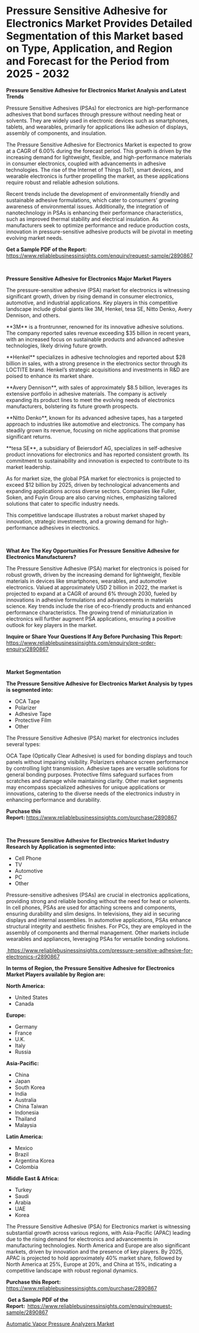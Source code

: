 <p><h1>Pressure Sensitive Adhesive for Electronics Market Provides Detailed Segmentation of this Market based on Type, Application, and Region and Forecast for the Period from 2025 - 2032</h1></p><p><strong>Pressure Sensitive Adhesive for Electronics Market Analysis and Latest Trends</strong></p>
<p><p>Pressure Sensitive Adhesives (PSAs) for electronics are high-performance adhesives that bond surfaces through pressure without needing heat or solvents. They are widely used in electronic devices such as smartphones, tablets, and wearables, primarily for applications like adhesion of displays, assembly of components, and insulation.</p><p>The Pressure Sensitive Adhesive for Electronics Market is expected to grow at a CAGR of 6.00% during the forecast period. This growth is driven by the increasing demand for lightweight, flexible, and high-performance materials in consumer electronics, coupled with advancements in adhesive technologies. The rise of the Internet of Things (IoT), smart devices, and wearable electronics is further propelling the market, as these applications require robust and reliable adhesion solutions.</p><p>Recent trends include the development of environmentally friendly and sustainable adhesive formulations, which cater to consumers’ growing awareness of environmental issues. Additionally, the integration of nanotechnology in PSAs is enhancing their performance characteristics, such as improved thermal stability and electrical insulation. As manufacturers seek to optimize performance and reduce production costs, innovation in pressure-sensitive adhesive products will be pivotal in meeting evolving market needs.</p></p>
<p><strong>Get a Sample PDF of the Report:&nbsp;</strong> <a href="https://www.reliablebusinessinsights.com/enquiry/request-sample/2890867?utm_campaign=2733&utm_medium=2&utm_source=Github&utm_content=ia&utm_term=14032025&utm_id=pressure-sensitive-adhesive-for-electronics">https://www.reliablebusinessinsights.com/enquiry/request-sample/2890867</a></p>
<p>&nbsp;</p>
<p><strong>Pressure Sensitive Adhesive for Electronics Major Market Players</strong></p>
<p><p>The pressure-sensitive adhesive (PSA) market for electronics is witnessing significant growth, driven by rising demand in consumer electronics, automotive, and industrial applications. Key players in this competitive landscape include global giants like 3M, Henkel, tesa SE, Nitto Denko, Avery Dennison, and others.</p><p>**3M** is a frontrunner, renowned for its innovative adhesive solutions. The company reported sales revenue exceeding $35 billion in recent years, with an increased focus on sustainable products and advanced adhesive technologies, likely driving future growth.</p><p>**Henkel** specializes in adhesive technologies and reported about $28 billion in sales, with a strong presence in the electronics sector through its LOCTITE brand. Henkel’s strategic acquisitions and investments in R&D are poised to enhance its market share.</p><p>**Avery Dennison**, with sales of approximately $8.5 billion, leverages its extensive portfolio in adhesive materials. The company is actively expanding its product lines to meet the evolving needs of electronics manufacturers, bolstering its future growth prospects.</p><p>**Nitto Denko**, known for its advanced adhesive tapes, has a targeted approach to industries like automotive and electronics. The company has steadily grown its revenue, focusing on niche applications that promise significant returns.</p><p>**tesa SE**, a subsidiary of Beiersdorf AG, specializes in self-adhesive product innovations for electronics and has reported consistent growth. Its commitment to sustainability and innovation is expected to contribute to its market leadership.</p><p>As for market size, the global PSA market for electronics is projected to exceed $12 billion by 2025, driven by technological advancements and expanding applications across diverse sectors. Companies like Fuller, Soken, and Fuyin Group are also carving niches, emphasizing tailored solutions that cater to specific industry needs.</p><p>This competitive landscape illustrates a robust market shaped by innovation, strategic investments, and a growing demand for high-performance adhesives in electronics.</p></p>
<p>&nbsp;</p>
<p><strong>What Are The Key Opportunities For Pressure Sensitive Adhesive for Electronics Manufacturers?</strong></p>
<p><p>The Pressure Sensitive Adhesive (PSA) market for electronics is poised for robust growth, driven by the increasing demand for lightweight, flexible materials in devices like smartphones, wearables, and automotive electronics. Valued at approximately USD 2 billion in 2022, the market is projected to expand at a CAGR of around 6% through 2030, fueled by innovations in adhesive formulations and advancements in materials science. Key trends include the rise of eco-friendly products and enhanced performance characteristics. The growing trend of miniaturization in electronics will further augment PSA applications, ensuring a positive outlook for key players in the market.</p></p>
<p><strong>Inquire or Share Your Questions If Any Before Purchasing This Report:</strong> <a href="https://www.reliablebusinessinsights.com/enquiry/pre-order-enquiry/2890867?utm_campaign=2733&utm_medium=2&utm_source=Github&utm_content=ia&utm_term=14032025&utm_id=pressure-sensitive-adhesive-for-electronics">https://www.reliablebusinessinsights.com/enquiry/pre-order-enquiry/2890867</a></p>
<p>&nbsp;</p>
<p><strong>Market Segmentation</strong></p>
<p><strong>The Pressure Sensitive Adhesive for Electronics Market Analysis by types is segmented into:</strong></p>
<p><ul><li>OCA Tape</li><li>Polarizer</li><li>Adhesive Tape</li><li>Protective Film</li><li>Other</li></ul></p>
<p><p>The Pressure Sensitive Adhesive (PSA) market for electronics includes several types: </p><p>OCA Tape (Optically Clear Adhesive) is used for bonding displays and touch panels without impairing visibility. Polarizers enhance screen performance by controlling light transmission. Adhesive tapes are versatile solutions for general bonding purposes. Protective films safeguard surfaces from scratches and damage while maintaining clarity. Other market segments may encompass specialized adhesives for unique applications or innovations, catering to the diverse needs of the electronics industry in enhancing performance and durability.</p></p>
<p><strong>Purchase this Report:&nbsp;</strong><a href="https://www.reliablebusinessinsights.com/purchase/2890867?utm_campaign=2733&utm_medium=2&utm_source=Github&utm_content=ia&utm_term=14032025&utm_id=pressure-sensitive-adhesive-for-electronics">https://www.reliablebusinessinsights.com/purchase/2890867</a></p>
<p>&nbsp;</p>
<p><strong>The Pressure Sensitive Adhesive for Electronics Market Industry Research by Application is segmented into:</strong></p>
<p><ul><li>Cell Phone</li><li>TV</li><li>Automotive</li><li>PC</li><li>Other</li></ul></p>
<p><p>Pressure-sensitive adhesives (PSAs) are crucial in electronics applications, providing strong and reliable bonding without the need for heat or solvents. In cell phones, PSAs are used for attaching screens and components, ensuring durability and slim designs. In televisions, they aid in securing displays and internal assemblies. In automotive applications, PSAs enhance structural integrity and aesthetic finishes. For PCs, they are employed in the assembly of components and thermal management. Other markets include wearables and appliances, leveraging PSAs for versatile bonding solutions.</p></p>
<p><a href="https://www.reliablebusinessinsights.com/pressure-sensitive-adhesive-for-electronics-r2890867?utm_campaign=2733&utm_medium=2&utm_source=Github&utm_content=ia&utm_term=14032025&utm_id=pressure-sensitive-adhesive-for-electronics">&nbsp;https://www.reliablebusinessinsights.com/pressure-sensitive-adhesive-for-electronics-r2890867</a></p>
<p><strong>In terms of Region, the Pressure Sensitive Adhesive for Electronics Market Players available by Region are:</strong></p>
<p>
    <p> <strong> North America: </strong>
        <ul>
            <li>United States</li>
            <li>Canada</li>
        </ul>
        </p> 
    <p> <strong> Europe: </strong>
        <ul>
            <li>Germany</li>
            <li>France</li>
            <li>U.K.</li>
            <li>Italy</li>
            <li>Russia</li>
        </ul>
        </p> 
    <p> <strong> Asia-Pacific: </strong>
        <ul>
            <li>China</li>
            <li>Japan</li>
            <li>South Korea</li>
            <li>India</li>
            <li>Australia</li>
            <li>China Taiwan</li>
            <li>Indonesia</li>
            <li>Thailand</li>
            <li>Malaysia</li>
        </ul>
        </p> 
    <p> <strong> Latin America: </strong>
        <ul>
            <li>Mexico</li>
            <li>Brazil</li>
            <li>Argentina Korea</li>
            <li>Colombia</li>
        </ul>
        </p> 
    <p> <strong> Middle East & Africa: </strong>
        <ul>
            <li>Turkey</li>
            <li>Saudi</li>
            <li>Arabia</li>
            <li>UAE</li>
            <li>Korea</li>
        </ul>
    </p>
    </p>
<p><p>The Pressure Sensitive Adhesive (PSA) for Electronics market is witnessing substantial growth across various regions, with Asia-Pacific (APAC) leading due to the rising demand for electronics and advancements in manufacturing technologies. North America and Europe are also significant markets, driven by innovation and the presence of key players. By 2025, APAC is projected to hold approximately 40% market share, followed by North America at 25%, Europe at 20%, and China at 15%, indicating a competitive landscape with robust regional dynamics.</p></p>
<p><strong>Purchase this Report: </strong><a href="https://www.reliablebusinessinsights.com/purchase/2890867?utm_campaign=2733&utm_medium=2&utm_source=Github&utm_content=ia&utm_term=14032025&utm_id=pressure-sensitive-adhesive-for-electronics">https://www.reliablebusinessinsights.com/purchase/2890867</a></p>
<p>&nbsp;<strong>Get a Sample PDF of the Report:&nbsp;&nbsp;</strong><a href="https://www.reliablebusinessinsights.com/enquiry/request-sample/2890867?utm_campaign=2733&utm_medium=2&utm_source=Github&utm_content=ia&utm_term=14032025&utm_id=pressure-sensitive-adhesive-for-electronics">https://www.reliablebusinessinsights.com/enquiry/request-sample/2890867</a></p>
<p><strong></strong></p>
<p><p><a href="https://github.com/castoriffic/Market-Research-Report-List-6/blob/main/automatic-vapor-pressure-analyzers-market.md?utm_campaign=2733&utm_medium=2&utm_source=Github&utm_content=ia&utm_term=14032025&utm_id=pressure-sensitive-adhesive-for-electronics">Automatic Vapor Pressure Analyzers Market</a></p></p>